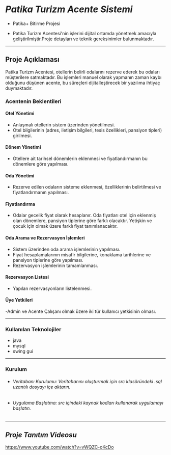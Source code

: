 
# *Patika Turizm Acente Sistemi*<br/>

- Patika+ Bitirme Projesi

- Patika Turizm Acentesi'nin işlerini dijital ortamda yönetmek amacıyla geliştirilmiştir.Proje detayları ve teknik gereksinimler bulunmaktadır.

--------------------------------------------------------------------------------------------------------------------------------------------
## Proje Açıklaması
Patika Turizm Acentesi, otellerin belirli odalarını rezerve ederek bu odaları müşterilere satmaktadır. Bu işlemleri manuel olarak yapmanın zaman kaybı olduğunu düşünen acente, bu süreçleri dijitalleştirecek bir yazılıma ihtiyaç duymaktadır.

### Acentenin Beklentileri
#### Otel Yönetimi
- Anlaşmalı otellerin sistem üzerinden yönetilmesi.
- Otel bilgilerinin (adres, iletişim bilgileri, tesis özellikleri, pansiyon tipleri) girilmesi.
#### Dönem Yönetimi
- Otellere ait tarihsel dönemlerin eklenmesi ve fiyatlandırmanın bu dönemlere göre yapılması.
#### Oda Yönetimi
- Rezerve edilen odaların sisteme eklenmesi, özelliklerinin belirtilmesi ve fiyatlandırmanın yapılması.
#### Fiyatlandırma
- Odalar gecelik fiyat olarak hesaplanır. Oda fiyatları otel için eklenmiş olan dönemlere, pansiyon tiplerine göre farklı olacaktır. Yetişkin ve çocuk için olmak üzere farklı fiyat tanımlanacaktır.
#### Oda Arama ve Rezervasyon İşlemleri
- Sistem üzerinden oda arama işlemlerinin yapılması.
- Fiyat hesaplamalarının misafir bilgilerine, konaklama tarihlerine ve pansiyon tiplerine göre yapılması.
- Rezervasyon işlemlerinin tamamlanması.
#### Rezervasyon Listesi
- Yapılan rezervasyonların listelenmesi.
#### Üye Yetkileri
-Admin ve Acente Çalışanı olmak üzere iki tür kullanıcı yetkisinin olması.

--------------------------------------------------------------------------------------------------------------------------------------------
### Kullanılan Teknolojiler
- java
- mysql
- swing gui

------------------------------------------------------------------------------------------------------------------------------------------- 

### Kurulum
- ###### Veritabanı Kurulumu: Veritabanını oluşturmak için src klasöründeki .sql uzantılı dosyayı içe aktarın.
- ###### Uygulama Başlatma: src içindeki kaynak kodları kullanarak uygulamayı başlatın.

  

--------------------------------------------------------------------------------------------------------------------------------------------
## *Proje Tanıtım Videosu*
https://www.youtube.com/watch?v=vWQZC-oKcDo





















